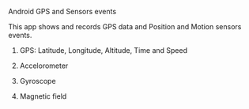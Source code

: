 Android GPS and Sensors events

This app shows and records GPS data and Position and Motion sensors events.

1. GPS: Latitude, Longitude, Altitude, Time and Speed

2. Accelorometer

3. Gyroscope

4. Magnetic field

